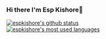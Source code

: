 ### Hi there I'm Esp Kishore👋


<!--[kishore's GitHub stats](https://github-readme-stats.vercel.app/api?username=espkishore98&show_icons=true&hide=contribs,prs&count_private=true&theme=gruvbox)
-->

<a href="https://github.com/espkishore98">
  <img align="center" src="https://github-readme-stats.vercel.app/api?username=espkishore98&show_icons=true&hide=contribs,prs&count_private=true&theme=gruvbox" alt="espkishore's github status" />
</a>
<br>
<a href="https://github.com/espkishore98">
  <img align="center" src="https://github-readme-stats.vercel.app/api/top-langs/?username=espkishore98&theme=light&count_private=true&layout=compact&theme=gruvbox" alt="espkishore's most used languages" />
</a>

<!--
**espkishore98/espkishore98** is a ✨ _special_ ✨ repository because its `README.md` (this file) appears on your GitHub profile.
Here are some ideas to get you started:

- 🔭 I’m currently working on ...
- 🌱 I’m currently learning ...
- 👯 I’m looking to collaborate on ...
- 🤔 I’m looking for help with ...
- 💬 Ask me about ...
- 📫 How to reach me: ...
- 😄 Pronouns: ...
- ⚡ Fun fact: ...
-->
